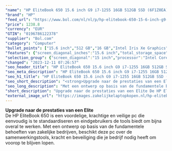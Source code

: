 ```yaml
---
"name": "HP EliteBook 650 15.6 inch G9 i7-1255 16GB 512GB SSD (6F1Z0EA)"
"brand": "HP"
"feed_url": "https://www.bol.com/nl/nl/p/hp-elitebook-650-15-6-inch-g9-i7-1255-16gb-512gb-ssd/9300000113226912"
"price": 1238.8
"currency": "EUR"
"GTIN": "0196786122378"
"supplier": "Bol.com"
"category": "Computer"
"bullet_points": ["15.6 inch","512 GB","16 GB","Intel Iris Xe Graphics"]
"features": {"screen_diagonal_inches":"15.6 inch","total_storage_space":"512 GB","memory_size":"16 GB","graphics_card":"Intel Iris Xe Graphics"}
"selection_group": {"screen_diagonal":"15 inch","processor":"Intel Core i7","changed_price_past_3_days":false,"product_family":"Elitebook"}
"changed": "2023-12-11 07:26:57"
"seo_header_title": "HP EliteBook 650 15.6 inch G9 i7-1255 16GB 512GB SSD (6F1Z0EA)"
"seo_meta_description": "HP EliteBook 650 15.6 inch G9 i7-1255 16GB 512GB SSD (6F1Z0EA)"
"seo_h1_title": "HP EliteBook 650 15.6 inch G9 i7-1255 16GB 512GB SSD (6F1Z0EA)"
"seo_short_description": "<strong>Upgrade naar de prestaties van een Elite</strong> <br />De HP EliteBook 650 is een voordelige, krachtige en veilige pc die eenvoudig is te standaardiseren en eindgebruikers de tools biedt om bijna overal te werken."
"seo_long_description": "Met een ontwerp op basis van de fundamentele behoeften van zakelijke bedrijven, beschikt deze pc over de samenwerkingstools, kracht en beveiliging die je bedrijf nodig heeft om voorop te blijven lopen."
"short_description": "Upgrade naar de prestaties van een Elite De HP EliteBook 650 is een voordelige, krachtige en veilige pc die eenvoudig is te standaardiseren en eindgebruikers de tools biedt om bijna overal te werken. Met een ontwerp op basis van de fundamentele behoeften van zakelijke bedrijven, beschikt deze pc over de samenwerkingstools, kracht en beveiliging die je bedrijf nodig heeft om voorop te blijven lopen."
"external_image_url": "https://images.zakelijkelaptopkopen.nl/hp-elitebook-650-15-6-inch-g9-i7-1255-16gb-512gb-ssd.webp"
---
```


<strong>Upgrade naar de prestaties van een Elite</strong> <br />De HP EliteBook 650 is een voordelige, krachtige en veilige pc die eenvoudig is te standaardiseren en eindgebruikers de tools biedt om bijna overal te werken. Met een ontwerp op basis van de fundamentele behoeften van zakelijke bedrijven, beschikt deze pc over de samenwerkingstools, kracht en beveiliging die je bedrijf nodig heeft om voorop te blijven lopen.